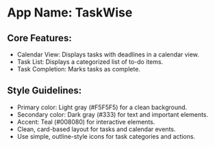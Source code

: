 # **App Name**: TaskWise

## Core Features:

- Calendar View: Displays tasks with deadlines in a calendar view.
- Task List: Displays a categorized list of to-do items.
- Task Completion: Marks tasks as complete.

## Style Guidelines:

- Primary color: Light gray (#F5F5F5) for a clean background.
- Secondary color: Dark gray (#333) for text and important elements.
- Accent: Teal (#008080) for interactive elements.
- Clean, card-based layout for tasks and calendar events.
- Use simple, outline-style icons for task categories and actions.